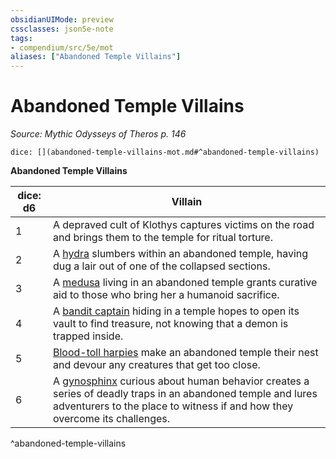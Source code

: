 ```yaml
---
obsidianUIMode: preview
cssclasses: json5e-note
tags:
- compendium/src/5e/mot
aliases: ["Abandoned Temple Villains"]
---
```

# Abandoned Temple Villains
*Source: Mythic Odysseys of Theros p. 146* 

`dice: [](abandoned-temple-villains-mot.md#^abandoned-temple-villains)`

**Abandoned Temple Villains**

| dice: d6 | Villain |
|----------|---------|
| 1 | A depraved cult of Klothys captures victims on the road and brings them to the temple for ritual torture. |
| 2 | A [hydra](compendium/bestiary/monstrosity/hydra.md) slumbers within an abandoned temple, having dug a lair out of one of the collapsed sections. |
| 3 | A [medusa](compendium/bestiary/monstrosity/medusa.md) living in an abandoned temple grants curative aid to those who bring her a humanoid sacrifice. |
| 4 | A [bandit captain](compendium/bestiary/humanoid/bandit-captain.md) hiding in a temple hopes to open its vault to find treasure, not knowing that a demon is trapped inside. |
| 5 | [Blood-toll harpies](compendium/bestiary/monstrosity/blood-toll-harpy-mot.md) make an abandoned temple their nest and devour any creatures that get too close. |
| 6 | A [gynosphinx](compendium/bestiary/monstrosity/gynosphinx.md) curious about human behavior creates a series of deadly traps in an abandoned temple and lures adventurers to the place to witness if and how they overcome its challenges. |
^abandoned-temple-villains
